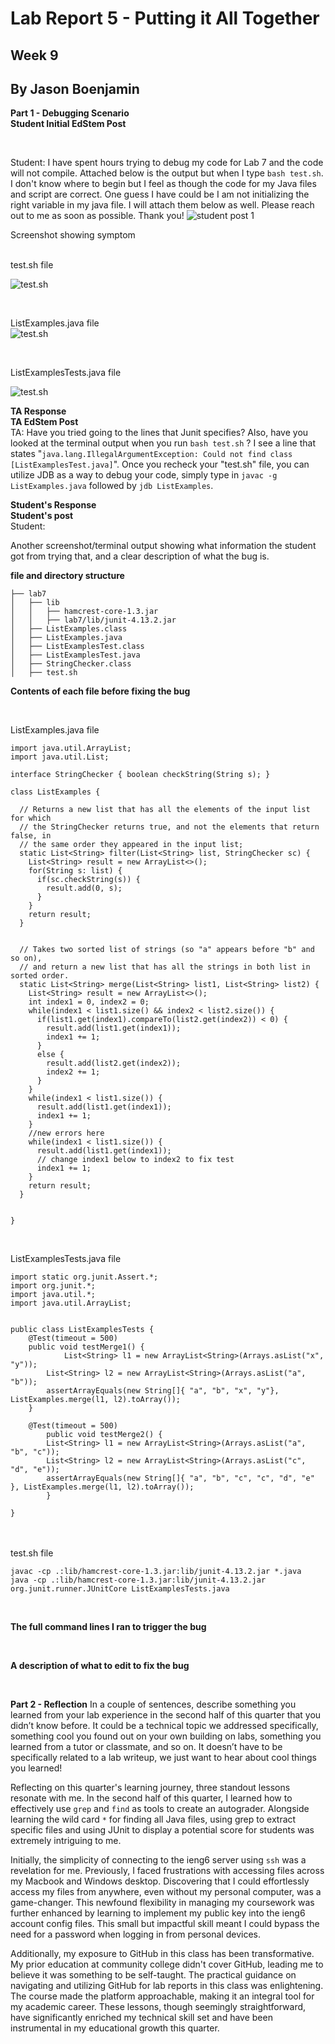 # Lab Report 5 - Putting it All Together
## Week 9
## By Jason Boenjamin

**Part 1 - Debugging Scenario**
<br>
**Student Initial EdStem Post**

<br>

Student: I have spent hours trying to debug my code for Lab 7 and the code will not compile. Attached below is the output but when I type `bash test.sh`. I don't know where to begin but I feel as though the code for my Java files and script are correct. One guess I have could be I am not initializing the right variable in my java file. I will attach them below as well. Please reach out to me as soon as possible. Thank you!
![student post 1](CS15L_LAB5_SC1.png)

Screenshot showing  symptom

<br>
test.sh file
<br>

![test.sh](CS15L_LAB5_SC2.png)

<br>

ListExamples.java file
<br>
![test.sh](CS15L_LAB5_SC4.png)

<br>

ListExamplesTests.java file

![test.sh](CS15L_LAB5_SC3.png)
<br>


**TA Response**
<br>
**TA EdStem Post**
<br>
TA: Have you tried going to the lines that Junit specifies? Also, have you looked at the terminal output when you run `bash test.sh` ? I see a line that states "`java.lang.IllegalArgumentException: Could not find class [ListExamplesTest.java]`". Once you recheck your "test.sh" file, you can utilize JDB as a way to debug your code, simply type in `javac -g ListExamples.java` followed by `jdb ListExamples`.

**Student's Response**
<br>
**Student's post**
<br>
Student:


Another screenshot/terminal output showing what information the student got from trying that, and a clear description of what the bug is.


**file and directory structure**

```
├── lab7
│   ├── lib
│   │   ├── hamcrest-core-1.3.jar
│   │   ├── lab7/lib/junit-4.13.2.jar
│   ├── ListExamples.class
│   ├── ListExamples.java
│   ├── ListExamplesTest.class
│   ├── ListExamplesTest.java
│   ├── StringChecker.class
│   ├── test.sh
```

**Contents of each file before fixing the bug**

<br>

ListExamples.java file
<br>

```
import java.util.ArrayList;
import java.util.List;

interface StringChecker { boolean checkString(String s); }

class ListExamples {

  // Returns a new list that has all the elements of the input list for which
  // the StringChecker returns true, and not the elements that return false, in
  // the same order they appeared in the input list;
  static List<String> filter(List<String> list, StringChecker sc) {
    List<String> result = new ArrayList<>();
    for(String s: list) {
      if(sc.checkString(s)) {
        result.add(0, s);
      }
    }
    return result;
  }


  // Takes two sorted list of strings (so "a" appears before "b" and so on),
  // and return a new list that has all the strings in both list in sorted order.
  static List<String> merge(List<String> list1, List<String> list2) {
    List<String> result = new ArrayList<>();
    int index1 = 0, index2 = 0;
    while(index1 < list1.size() && index2 < list2.size()) {
      if(list1.get(index1).compareTo(list2.get(index2)) < 0) {
        result.add(list1.get(index1));
        index1 += 1;
      }
      else {
        result.add(list2.get(index2));
        index2 += 1;
      }
    }
    while(index1 < list1.size()) {
      result.add(list1.get(index1));
      index1 += 1;
    }
    //new errors here
    while(index1 < list1.size()) {
      result.add(list1.get(index1));
      // change index1 below to index2 to fix test
      index1 += 1;
    }
    return result;
  }


}

```


<br>

ListExamplesTests.java file

```
import static org.junit.Assert.*;
import org.junit.*;
import java.util.*;
import java.util.ArrayList;


public class ListExamplesTests {
	@Test(timeout = 500)
	public void testMerge1() {
    		List<String> l1 = new ArrayList<String>(Arrays.asList("x", "y"));
		List<String> l2 = new ArrayList<String>(Arrays.asList("a", "b"));
		assertArrayEquals(new String[]{ "a", "b", "x", "y"}, ListExamples.merge(l1, l2).toArray());
	}
	
	@Test(timeout = 500)
        public void testMerge2() {
		List<String> l1 = new ArrayList<String>(Arrays.asList("a", "b", "c"));
		List<String> l2 = new ArrayList<String>(Arrays.asList("c", "d", "e"));
		assertArrayEquals(new String[]{ "a", "b", "c", "c", "d", "e" }, ListExamples.merge(l1, l2).toArray());
        }

}

```

<br>

<br>
test.sh file
<br>

```
javac -cp .:lib/hamcrest-core-1.3.jar:lib/junit-4.13.2.jar *.java
java -cp .:lib/hamcrest-core-1.3.jar:lib/junit-4.13.2.jar org.junit.runner.JUnitCore ListExamplesTests.java
```
<br>

**The full command lines I ran to trigger the bug**

<br>

**A description of what to edit to fix the bug**

<br>




**Part 2 - Reflection**
In a couple of sentences, describe something you learned from your lab experience in the second half of this quarter that you didn’t know before. 
It could be a technical topic we addressed specifically, something cool you found out on your own building on labs, something you learned from a
tutor or classmate, and so on. It doesn’t have to be specifically related to a lab writeup, we just want to hear about cool things you learned!



Reflecting on this quarter's learning journey, three standout lessons resonate with me. In the second half of this quarter, I learned how to effectively use `grep` and `find` as tools to create an autograder. Alongside learning the wild card `*` for finding all Java files, using grep to extract specific files and using JUnit to display a potential score for students was extremely intriguing to me.

Initially, the simplicity of connecting to the ieng6 server using `ssh` was a revelation for me. Previously, I faced frustrations with accessing files across my Macbook and Windows desktop. Discovering that I could effortlessly access my files from anywhere, even without my personal computer, was a game-changer. This newfound flexibility in managing my coursework was further enhanced by learning to implement my public key into the ieng6 account config files. This small but impactful skill meant I could bypass the need for a password when logging in from personal devices.

Additionally, my exposure to GitHub in this class has been transformative. My prior education at community college didn't cover GitHub, leading me to believe it was something to be self-taught. The practical guidance on navigating and utilizing GitHub for lab reports in this class was enlightening. The course made the platform approachable, making it an integral tool for my academic career. These lessons, though seemingly straightforward, have significantly enriched my technical skill set and have been instrumental in my educational growth this quarter.
